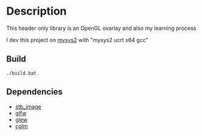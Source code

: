 # Description
This header only library is an OpenGL ovarlay and also my learning process

I dev this project on [mysys2](https://www.msys2.org/) with "mysys2 ucrt x64 gcc"

## Build
```console
./build.bat
```

## Dependencies
- [stb_image](https://github.com/nothings/stb/blob/master/stb_image.h)
- [glfw](https://www.glfw.org/)
- [glew](https://glew.sourceforge.net/)
- [cglm](https://github.com/recp/cglm)
